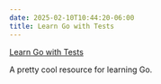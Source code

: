 ```yaml
---
date: 2025-02-10T10:44:20-06:00
title: Learn Go with Tests
---
```


[Learn Go with Tests](https://quii.gitbook.io/learn-go-with-tests)

A pretty cool resource for learning Go.
